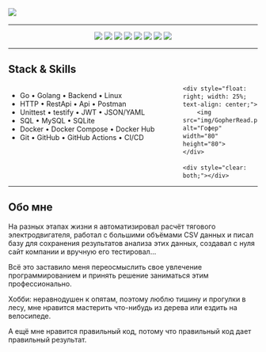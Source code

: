 <img src="https://capsule-render.vercel.app/api?type=waving&height=180&color=50ba4e&text=Здравствуйте,%0D%0A%20%20%20коллеги-разработчики!&fontAlign=60&animation=fadeIn&reversal=false&fontColor=595959&fontSize=30&descAlignY=50&section=header&fontAlignY=38" />

---

<p align="center">
  <img src="https://img.shields.io/badge/Go-00ADD8?style=for-the-badge&logo=go&logoColor=white"/>
  <img src="https://img.shields.io/badge/Linux-FCC624?style=for-the-badge&logo=linux&logoColor=white"/>
  <img src="https://img.shields.io/badge/REST%20API-%23266999.svg?style=for-the-badge"/>
  <img src="https://img.shields.io/badge/mysql-4479A1?style=for-the-badge&logo=mysql&logoColor=white"/>
  <img src="https://img.shields.io/badge/Sqlite-003B57?style=for-the-badge&logo=sqlite&logoColor=white"/>
  <img src="https://img.shields.io/badge/Docker-2496ED?style=for-the-badge&logo=docker&logoColor=white"/>
  <img src="https://img.shields.io/badge/Git-F05032?style=for-the-badge&logo=git&logoColor=white"/>
  <img src="https://img.shields.io/badge/Github-181717?style=for-the-badge&logo=github&logoColor=white"/>
</p>

---

## Stack & Skills

<div style="width: 100%;">
    <div style="float: left; width: 70%;">
        <ul>
            <li>Go • Golang • Backend • Linux</li>
            <li>HTTP • RestApi • Api • Postman</li>
            <li>Unittest • testify • JWT • JSON/YAML</li>
            <li>SQL • MySQL • SQLite</li>
            <li>Docker • Docker Compose • Docker Hub</li>
            <li>Git • GitHub • GitHub Actions • CI/CD</li>
        </ul>
    </div>
    
    <div style="float: right; width: 25%; text-align: center;">
        <img src="img/GopherRead.png" alt="Гофер" width="80" height="80">
    </div>
    
    <div style="clear: both;"></div>
</div>

---

## Обо мне

На разных этапах жизни я автоматизировал расчёт тягового электродвигателя, работал с большими объёмами CSV данных и писал базу для сохранения результатов анализа этих данных, создавал с нуля сайт компании и вручную его тестировал...  

Всё это заставило меня переосмыслить свое увлечение программированием и принять решение заниматься этим профессионально.  

Хобби: неравнодушен к опятам, поэтому люблю тишину и прогулки в лесу, мне нравится
мастерить что-нибудь из дерева или ездить на велосипеде.  

А ещё мне нравится правильный код, потому что правильный код дает правильный результат.

  

